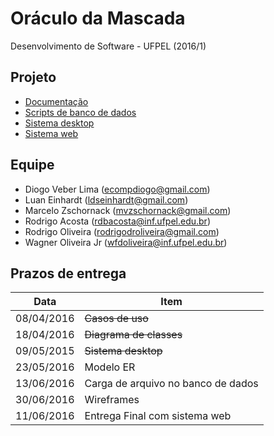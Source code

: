 # Oráculo da Mascada

Desenvolvimento de Software - UFPEL (2016/1)

## Projeto
* [Documentação](/docs)
* [Scripts de banco de dados](/database)
* [Sistema desktop](/desktop)
* [Sistema web](/web)

## Equipe

* Diogo Veber Lima (<ecompdiogo@gmail.com>)
* Luan Einhardt (<ldseinhardt@gmail.com>)
* Marcelo Zschornack (<mvzschornack@gmail.com>)
* Rodrigo Acosta (<rdbacosta@inf.ufpel.edu.br>)
* Rodrigo Oliveira (<rodrigodroliveira@gmail.com>)
* Wagner Oliveira Jr (<wfdoliveira@inf.ufpel.edu.br>)

## Prazos de entrega

| Data       | Item                               |
| -----------|------------------------------------|
| 08/04/2016 | ~~Casos de uso~~                   |
| 18/04/2016 | ~~Diagrama de classes~~            |
| 09/05/2015 | ~~Sistema desktop~~                |
| 23/05/2016 | Modelo ER                          |
| 13/06/2016 | Carga de arquivo no banco de dados |
| 30/06/2016 | Wireframes                         |
| 11/06/2016 | Entrega Final com sistema web      |

